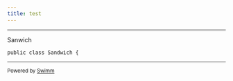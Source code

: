 ```yaml
---
title: test
---
```

<SwmSnippet path="projects/sandwich-club-starter-code/app/src/main/java/com/udacity/sandwichclub/model/Sandwich.java" line="5">

---

Sanwich

```
public class Sandwich {
```

---

</SwmSnippet>

<SwmMeta version="3.0.0" repo-id="Z2l0aHViJTNBJTNBR3Jvd19XaXRoX0dvb2dsZV9OYW5vZGVncmVlJTNBJTNBc2h1cm95ZQ==" repo-name="Grow_With_Google_Nanodegree"><sup>Powered by [Swimm](https://app.swimm.io/)</sup></SwmMeta>
